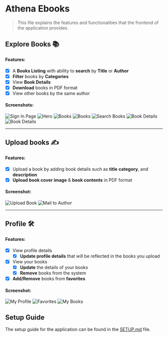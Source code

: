 # Athena Ebooks
> This file explains the features and functionalities that the frontend of the application provides.

## Explore Books 📚

#### Features:

- [x] A **Books Listing** with ability to **search** by **Title** or **Author**
- [x] **Filter** books by **Categories**
- [x] View **Book Details**
- [x] **Download** books in PDF format
- [x] View other books by the same author  

#### Screenshots:

![Sign In Page](../docs/assets/auth.png)
![Hero](../docs/assets/hero.png)
![Books](../docs/assets/listing-1.png)
![Books](../docs/assets/listing-2.png)
![Search Books](../docs/assets/search.png)
![Book Details](../docs/assets/book-details.png)
![Book Details](../docs/assets/book-details-2.png)

---

## Upload books ✍

#### Features:

- [x] Upload a book by adding book details such as **title** **category**, and **description**  
- [x] **Upload book cover image** & **book contents** in PDF format
  
#### Screenshot:

![Upload Book](../docs/assets/book-upload.png)
![Mail to Author](../docs/assets/mail-1.png)

--- 
## Profile 🛠

#### Features:

- [x] View profile details
  - [x] **Update profile details** that will be reflected in the books you upload
- [x] View your books
  - [x] **Update** the details of your books
  - [x] **Remove** books from the system
- [x] **Add/Remove** books from **favorites**
  
#### Screenshot:

![My Profile](../docs/assets/profile.png)
![Favorites](../docs/assets/favorites.png)
![My Books](../docs/assets/my-books.png)


## Setup Guide
The setup guide for the application can be found in the [SETUP.md](./SETUP.md) file.